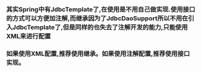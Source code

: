 ### 其实Spring中有JdbcTemplate了,在使用是不用自己做实现.使用接口的方式可以方便加注解,而继承因为了JdbcDaoSupport所以不用在引入JdbcTemplate了,但是同样的也失去了注解开发的能力,只能使用XML来进行配置

### 如果使用XML配置,推荐使用继承。如果使用注解配置,推荐使用接口实现。

